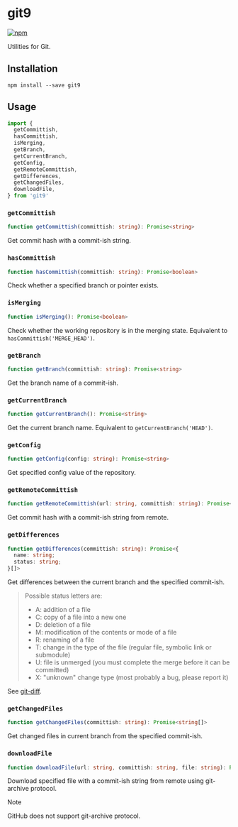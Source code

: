 # git9

[![npm](https://img.shields.io/npm/v/git9.svg)](https://www.npmjs.com/package/git9)

Utilities for Git.

## Installation

```shell
npm install --save git9
```

## Usage

```js
import {
  getCommittish,
  hasCommittish,
  isMerging,
  getBranch,
  getCurrentBranch,
  getConfig,
  getRemoteCommittish,
  getDifferences,
  getChangedFiles,
  downloadFile,
} from 'git9'
```

### `getCommittish`

```ts
function getCommittish(committish: string): Promise<string>
```

Get commit hash with a commit-ish string.

### `hasCommittish`

```ts
function hasCommittish(committish: string): Promise<boolean>
```

Check whether a specified branch or pointer exists.

### `isMerging`

```ts
function isMerging(): Promise<boolean>
```

Check whether the working repository is in the merging state. Equivalent to `hasCommittish('MERGE_HEAD')`.

### `getBranch`

```ts
function getBranch(committish: string): Promise<string>
```

Get the branch name of a commit-ish.

### `getCurrentBranch`

```ts
function getCurrentBranch(): Promise<string>
```

Get the current branch name. Equivalent to `getCurrentBranch('HEAD')`.

### `getConfig`

```ts
function getConfig(config: string): Promise<string>
```

Get specified config value of the repository.

### `getRemoteCommittish`

```ts
function getRemoteCommittish(url: string, committish: string): Promise<string>
```

Get commit hash with a commit-ish string from remote.

### `getDifferences`

```ts
function getDifferences(committish: string): Promise<{
  name: string;
  status: string;
}[]>
```

Get differences between the current branch and the specified commit-ish.

> Possible status letters are:
> - A: addition of a file
> - C: copy of a file into a new one
> - D: deletion of a file
> - M: modification of the contents or mode of a file
> - R: renaming of a file
> - T: change in the type of the file (regular file, symbolic link or submodule)
> - U: file is unmerged (you must complete the merge before it can be committed)
> - X: "unknown" change type (most probably a bug, please report it)

See [git-diff](https://git-scm.com/docs/git-diff).

### `getChangedFiles`

```ts
function getChangedFiles(committish: string): Promise<string[]>
```

Get changed files in current branch from the specified commit-ish.

### `downloadFile`

```ts
function downloadFile(url: string, committish: string, file: string): Promise<string>
```

Download specified file with a commit-ish string from remote using git-archive protocol.

> [!NOTE]
> GitHub does not support git-archive protocol.
